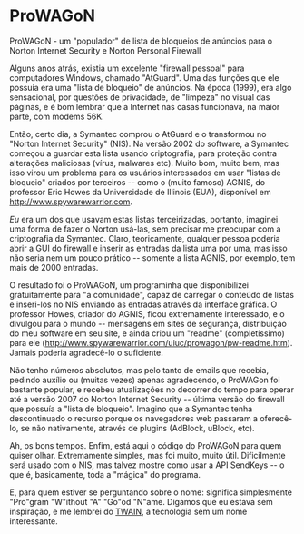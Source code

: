 # ProWAGoN
ProWAGoN - um "populador" de lista de bloqueios de anúncios para o Norton Internet Security e Norton Personal Firewall

Alguns anos atrás, existia um excelente "firewall pessoal" para computadores Windows, chamado "AtGuard". Uma das funções que ele possuía era uma "lista de bloqueio" de anúncios. Na época (1999), era algo sensacional, por questões de privacidade, de "limpeza" no visual das páginas, e é bom lembrar que a Internet nas casas funcionava, na maior parte, com modems 56K.

Então, certo dia, a Symantec comprou o AtGuard e o transformou no "Norton Internet Security" (NIS). Na versão 2002 do software, a Symantec começou a guardar esta lista usando criptografia, para proteção contra alterações maliciosas (vírus, malwares etc). Muito bom, muito bem, mas isso virou um problema para os usuários interessados em usar "listas de bloqueio" criados por terceiros -- como o (muito famoso) AGNIS, do professor Eric Howes da Universidade de Illinois (EUA), disponível em http://www.spywarewarrior.com.

_Eu_ era um dos que usavam estas listas terceirizadas, portanto, imaginei uma forma de fazer o Norton usá-las, sem precisar me preocupar com a criptografia da Symantec. Claro, teoricamente, qualquer pessoa poderia abrir a GUI do firewall e inserir as entradas da lista uma por uma, mas isso não seria nem um pouco prático -- somente a lista AGNIS, por exemplo, tem mais de 2000 entradas.

O resultado foi o ProWAGoN, um programinha que disponibilizei gratuitamente para "a comunidade", capaz de carregar o conteúdo de listas e inseri-los no NIS enviando as entradas através da interface gráfica. O professor Howes, criador do AGNIS, ficou extremamente interessado, e o divulgou para o mundo -- mensagens em sites de segurança, distribuição do meu software em seu site, e ainda criou um "readme" (completíssimo) para ele (http://www.spywarewarrior.com/uiuc/prowagon/pw-readme.htm). Jamais poderia agradecê-lo o suficiente.

Não tenho números absolutos, mas pelo tanto de emails que recebia, pedindo auxílio ou (muitas vezes) apenas agradecendo, o ProWAGon foi bastante popular, e recebeu atualizações no decorrer do tempo para operar até a versão 2007 do Norton Internet Security -- última versão do firewall que possuía a "lista de bloqueio". Imagino que a Symantec tenha descontinuado o recurso porque os navegadores web passaram a oferecê-lo, se não nativamente, através de plugins (AdBlock, uBlock, etc).

Ah, os bons tempos. Enfim, está aqui o código do ProWAGoN para quem quiser olhar. Extremamente simples, mas foi muito, muito útil. Dificilmente será usado com o NIS, mas talvez mostre como usar a API SendKeys -- o que é, basicamente, toda a "mágica" do programa.

E, para quem estiver se perguntando sobre o nome: significa simplesmente "Pro"gram "W"ithout "A" "Go"od "N"ame. Digamos que eu estava sem inspiração, e me lembrei do [TWAIN](https://pt.wikipedia.org/wiki/TWAIN), a tecnologia sem um nome interessante.

